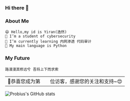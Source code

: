 ### Hi there 👋

<!--
**yiranloveyou/yiranloveyou** is a ✨ _special_ ✨ repository because its `README.md` (this file) appears on your GitHub profile.

Here are some ideas to get you started:

- 🔭 I’m currently working on ...
- 🌱 I’m currently learning ...
- 👯 I’m looking to collaborate on ...
- 🤔 I’m looking for help with ...
- 💬 Ask me about ...
- 📫 How to reach me: ...
- 😄 Pronouns: ...
- ⚡ Fun fact: ...
-->
### About Me
```
😄 Hello,my id is Yiran(逸然)
🌱 I’m a student of cybersecurity
🔭 I’m currently learning 内网渗透 代码审计
💬 My main language is Python
```
### My Future
```
路漫漫其修远兮 吾将上下而求索
```
<table>
  <tr>
    <td>🥰恭喜您成为第</td>
    <td><img src="https://profile-counter.glitch.me/yiranloveyou/count.svg" alt="" /></td>
    <td>位访客，感谢您的关注和支持~😍</td>
  </tr>
</table>

![Probius's GitHub stats](https://github-readme-stats.vercel.app/api?username=yiranloveyou&include_all_commits=true&hide_border=true) 
